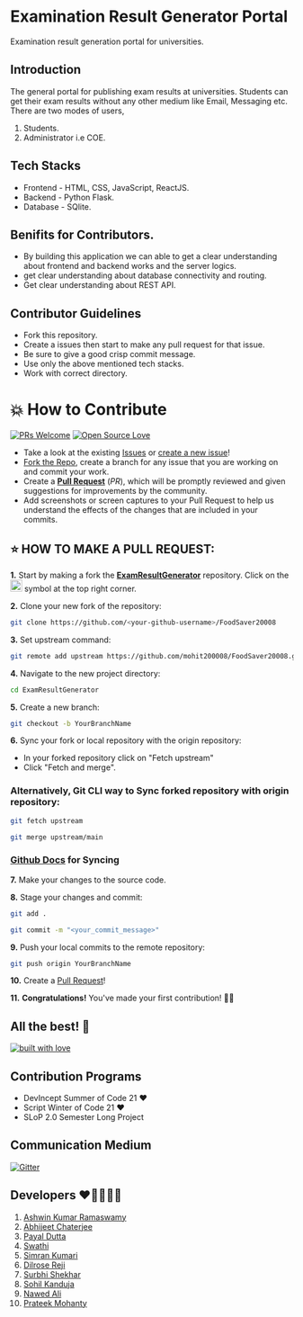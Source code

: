 # Examination Result Generator Portal
Examination result generation portal for universities.

## Introduction
The general portal for publishing exam results at universities. Students can get their exam results without any other medium like Email, Messaging etc. There are two modes of users,
1. Students.
2. Administrator i.e COE.

## Tech Stacks
- Frontend - HTML, CSS, JavaScript, ReactJS.
- Backend - Python Flask.
- Database - SQlite.

## Benifits for Contributors.
- By building this application we can able to get a clear understanding about frontend and backend works and the server logics.
- get clear understanding about database connectivity and routing.
- Get clear understanding about REST API.

## Contributor Guidelines 
- Fork this repository. 
- Create a issues then start to make any pull request for that issue.
- Be sure to give a good crisp commit message.
- Use only the above mentioned tech stacks.
- Work with correct directory.

# 💥 How to Contribute

[![PRs Welcome](https://img.shields.io/badge/PRs-welcome-brightgreen.svg?style=flat-square)](https://github.com/mohit200008/FoodSaver20008/pulls)
[![Open Source Love](https://badges.frapsoft.com/os/v1/open-source.png?v=103)](https://github.com/ellerbrock/open-source-badges/)

- Take a look at the existing [Issues](https://github.com/mohit200008/FoodSaver20008/issues) or [create a new issue](https://github.com/mohit200008/FoodSaver20008/issues/new/choose)!
- [Fork the Repo](https://github.com/mohit200008/FoodSaver20008/fork), create a branch for any issue that you are working on and commit your work.
- Create a **[Pull Request](https://github.com/mohit200008/FoodSaver20008/compare)** (_PR_), which will be promptly reviewed and given suggestions for improvements by the community.
- Add screenshots or screen captures to your Pull Request to help us understand the effects of the changes that are included in your commits.

## ⭐ HOW TO MAKE A PULL REQUEST:

**1.** Start by making a fork the [**ExamResultGenerator**](https://github.com/mohit200008/FoodSaver20008) repository. Click on the <a href="https://github.com/mohit200008/FoodSaver20008/fork"><img src="https://i.imgur.com/G4z1kEe.png" height="21" width="21"></a> symbol at the top right corner.

**2.** Clone your new fork of the repository:

```bash
git clone https://github.com/<your-github-username>/FoodSaver20008
```

**3.** Set upstream command:

```bash
git remote add upstream https://github.com/mohit200008/FoodSaver20008.git
```

**4.** Navigate to the new project directory:

```bash
cd ExamResultGenerator
```

**5.** Create a new branch:

```bash
git checkout -b YourBranchName
```

**6.** Sync your fork or local repository with the origin repository:

- In your forked repository click on "Fetch upstream"
- Click "Fetch and merge".

### Alternatively, Git CLI way to Sync forked repository with origin repository:

```bash
git fetch upstream
```

```bash
git merge upstream/main
```

### [Github Docs](https://docs.github.com/en/github/collaborating-with-pull-requests/addressing-merge-conflicts/resolving-a-merge-conflict-on-github) for Syncing

**7.** Make your changes to the source code.

**8.** Stage your changes and commit:

```bash
git add .
```

```bash
git commit -m "<your_commit_message>"
```

**9.** Push your local commits to the remote repository:

```bash
git push origin YourBranchName
```

**10.** Create a [Pull Request](https://help.github.com/en/github/collaborating-with-issues-and-pull-requests/creating-a-pull-request)!

**11.** **Congratulations!** You've made your first contribution! 🙌🏼



## All the best! 🥇

<p align="center">

[![built with love](https://forthebadge.com/images/badges/built-with-love.svg)](https://github.com/unnati914/Care4ther-)

</p>

## Contribution Programs
- DevIncept Summer of Code 21 ❤
- Script Winter of Code 21 ❤
- SLoP 2.0 Semester Long Project 


## Communication Medium

[![Gitter](https://badges.gitter.im/ExamResultGenerator/community.svg)](https://gitter.im/ExamResultGenerator/community?utm_source=badge&utm_medium=badge&utm_campaign=pr-badge&utm_content=body_badge)

## Developers ❤👨‍💻👩‍💻
1. [Ashwin Kumar Ramaswamy](https://github.com/Ash515)
2. [Abhijeet Chaterjee](https://github.com/abhijeet007rocks8)
3. [Payal Dutta](https://github.com/payaldutta)
4. [Swathi](https://github.com/swathi-469)
5. [Simran Kumari](https://github.com/simranquirky)
6. [Dilrose Reji](https://github.com/dilroseR)
7. [Surbhi Shekhar](https://github.com/ssurbhi09)
8. [Sohil Kanduja](https://github.com/sohilkhanduja)
9. [Nawed Ali](https://github.com/nawed2611)
10. [Prateek Mohanty](https://github.com/prateekmohanty63)

